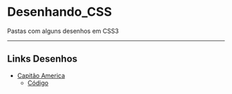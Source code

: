# Desenhando_CSS

<p>Pastas com alguns desenhos em CSS3</p>

---

## Links Desenhos

- [Capitão America](https://patrickcaramico.github.io/Desenhando_CSS/Capit%C3%A3o%20America/index.html)
  - [Código](https://github.com/PatrickCaramico/Desenhando_CSS/tree/main/Capit%C3%A3o%20America)  
      
